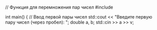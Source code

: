 // Функция для перемножения пар чисел
#include <iostream>

int main() {
    // Ввод первой пары чисел
    std::cout << "Введите первую пару чисел (через пробел): ";
    double a, b;
    std::cin >> a >> v;
